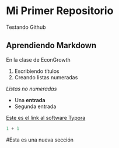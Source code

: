 # Mi Primer Repositorio
Testando Github

## Aprendiendo Markdown

En la clase de  EconGrowth 

1. Escribiendo títulos
2. Creando listas numeradas 


*Listas no numeradas*

* Una **entrada**
* Segunda entrada 


[Este es el link al software Typora](https://typora.io/) 

```python
1 + 1
```
#Esta es una nueva sección


 





